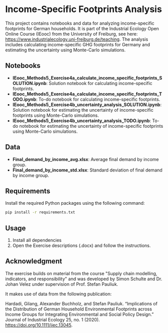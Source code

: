 # Income-Specific Footprints Analysis

This project contains notebooks and data for analyzing income-specific footprints for German households. It is part of the Industrial Ecology Open Online Course (IEooc) from the University of Freiburg, see here: https://www.industrialecology.uni-freiburg.de/teaching. 
The analysis includes calculating income-specific GHG footprints for Germany and estimating the uncertainty using Monte-Carlo simulations. 




## Notebooks

- **IEooc_Methods5_Exercise4a_calculate_income_specific_footprints_SOLUTION.ipynb**: Solution notebook for calculating income-specific footprints.
- **IEooc_Methods5_Exercise4a_calculate_income_specific_footprints_TODO.ipynb**: To-do notebook for calculating income-specific footprints.
- **IEooc_Methods5_Exercise4b_uncertainty_analysis_SOLUTION.ipynb**: Solution notebook for estimating the uncertainty of income-specific footprints using Monte-Carlo simulations.
- **IEooc_Methods5_Exercise4b_uncertainty_analysis_TODO.ipynb**: To-do notebook for estimating the uncertainty of income-specific footprints using Monte-Carlo simulations.

## Data

- **Final_demand_by_income_avg.xlsx**: Average final demand by income group.
- **Final_demand_by_income_std.xlsx**: Standard deviation of final demand by income group.

## Requirements

Install the required Python packages using the following command:

```sh
pip install -r requirements.txt
```


## Usage

1. Install all dependencies
2. Open the Exercise descriptions (.docx) and follow the instructions. 

## Acknowledgment

The exercise builds on material from the course "Supply chain modelling, indicators, and responsibility" and was developed by Simon Schulte and Dr. Johan Velez under supervision of Prof. Stefan Pauliuk. 

It makes use of data from the following publication: 

Hardadi, Gilang, Alexander Buchholz, and Stefan Pauliuk. “Implications of the Distribution of German Household Environmental Footprints across Income Groups for Integrating Environmental and Social Policy Design.” Journal of Industrial Ecology 25, no. 1 (2020). https://doi.org/10.1111/jiec.13045.


